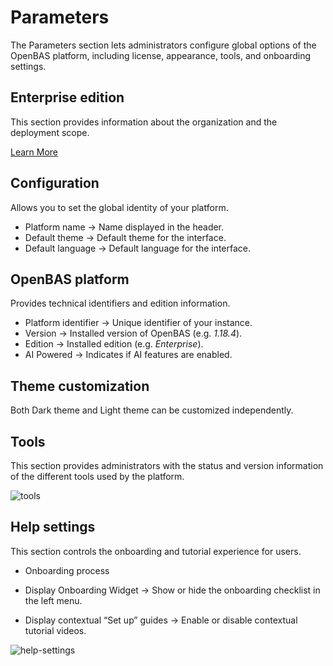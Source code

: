 # Parameters

The Parameters section lets administrators configure global options of the OpenBAS platform, including license,
appearance, tools, and onboarding settings.

## Enterprise edition

This section provides information about the organization and the deployment scope.

[Learn More](./openbas-agent.md)

## Configuration

Allows you to set the global identity of your platform.

* Platform name → Name displayed in the header.
* Default theme → Default theme for the interface.
* Default language → Default language for the interface.

## OpenBAS platform

Provides technical identifiers and edition information.

* Platform identifier → Unique identifier of your instance.
* Version → Installed version of OpenBAS (e.g. *1.18.4*).
* Edition → Installed edition (e.g. *Enterprise*).
* AI Powered → Indicates if AI features are enabled.

## Theme customization

Both Dark theme and Light theme can be customized independently.

## Tools

This section provides administrators with the status and version information of the different tools used by the
platform.

![tools](assets/parameters/tools.png)

## Help settings

This section controls the onboarding and tutorial experience for users.

* Onboarding process

* Display Onboarding Widget → Show or hide the onboarding checklist in the left menu.
* Display contextual “Set up” guides → Enable or disable contextual tutorial videos.

![help-settings](assets/parameters/help-settings.png)
